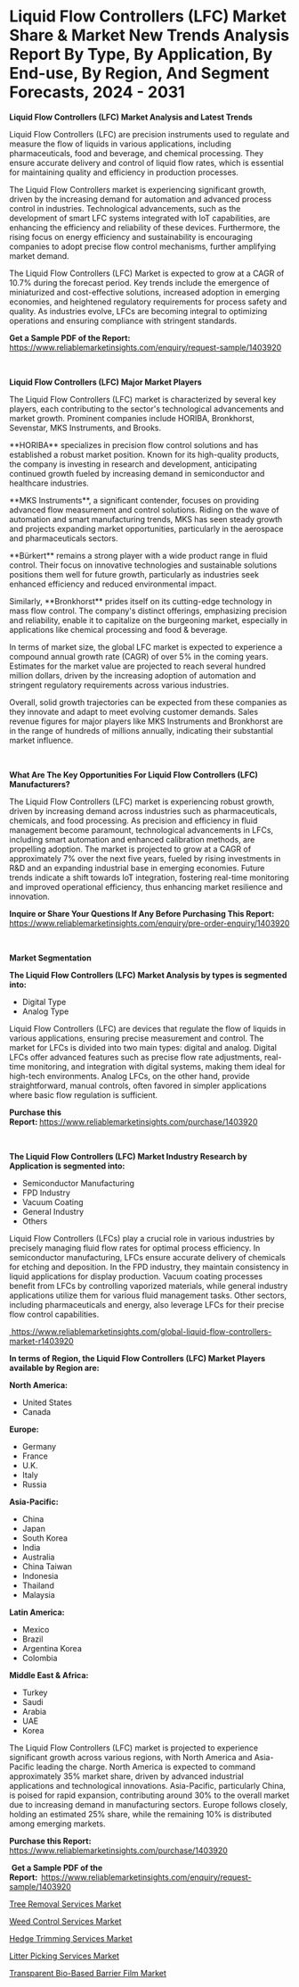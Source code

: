 <p><h1>Liquid Flow Controllers (LFC) Market Share & Market New Trends Analysis Report By Type, By Application, By End-use, By Region, And Segment Forecasts, 2024 - 2031</h1></p><p><strong>Liquid Flow Controllers (LFC) Market Analysis and Latest Trends</strong></p>
<p><p>Liquid Flow Controllers (LFC) are precision instruments used to regulate and measure the flow of liquids in various applications, including pharmaceuticals, food and beverage, and chemical processing. They ensure accurate delivery and control of liquid flow rates, which is essential for maintaining quality and efficiency in production processes.</p><p>The Liquid Flow Controllers market is experiencing significant growth, driven by the increasing demand for automation and advanced process control in industries. Technological advancements, such as the development of smart LFC systems integrated with IoT capabilities, are enhancing the efficiency and reliability of these devices. Furthermore, the rising focus on energy efficiency and sustainability is encouraging companies to adopt precise flow control mechanisms, further amplifying market demand.</p><p>The Liquid Flow Controllers (LFC) Market is expected to grow at a CAGR of 10.7% during the forecast period. Key trends include the emergence of miniaturized and cost-effective solutions, increased adoption in emerging economies, and heightened regulatory requirements for process safety and quality. As industries evolve, LFCs are becoming integral to optimizing operations and ensuring compliance with stringent standards.</p></p>
<p><strong>Get a Sample PDF of the Report:&nbsp;</strong> <a href="https://www.reliablemarketinsights.com/enquiry/request-sample/1403920?utm_campaign=1602&utm_medium=2&utm_source=Github&utm_content=ia&utm_term=23102024&utm_id=liquid-flow-controllers-lfc">https://www.reliablemarketinsights.com/enquiry/request-sample/1403920</a></p>
<p>&nbsp;</p>
<p><strong>Liquid Flow Controllers (LFC) Major Market Players</strong></p>
<p><p>The Liquid Flow Controllers (LFC) market is characterized by several key players, each contributing to the sector's technological advancements and market growth. Prominent companies include HORIBA, Bronkhorst, Sevenstar, MKS Instruments, and Brooks.</p><p>**HORIBA** specializes in precision flow control solutions and has established a robust market position. Known for its high-quality products, the company is investing in research and development, anticipating continued growth fueled by increasing demand in semiconductor and healthcare industries.</p><p>**MKS Instruments**, a significant contender, focuses on providing advanced flow measurement and control solutions. Riding on the wave of automation and smart manufacturing trends, MKS has seen steady growth and projects expanding market opportunities, particularly in the aerospace and pharmaceuticals sectors.</p><p>**Bürkert** remains a strong player with a wide product range in fluid control. Their focus on innovative technologies and sustainable solutions positions them well for future growth, particularly as industries seek enhanced efficiency and reduced environmental impact.</p><p>Similarly, **Bronkhorst** prides itself on its cutting-edge technology in mass flow control. The company's distinct offerings, emphasizing precision and reliability, enable it to capitalize on the burgeoning market, especially in applications like chemical processing and food & beverage.</p><p>In terms of market size, the global LFC market is expected to experience a compound annual growth rate (CAGR) of over 5% in the coming years. Estimates for the market value are projected to reach several hundred million dollars, driven by the increasing adoption of automation and stringent regulatory requirements across various industries.</p><p>Overall, solid growth trajectories can be expected from these companies as they innovate and adapt to meet evolving customer demands. Sales revenue figures for major players like MKS Instruments and Bronkhorst are in the range of hundreds of millions annually, indicating their substantial market influence.</p></p>
<p>&nbsp;</p>
<p><strong>What Are The Key Opportunities For Liquid Flow Controllers (LFC) Manufacturers?</strong></p>
<p><p>The Liquid Flow Controllers (LFC) market is experiencing robust growth, driven by increasing demand across industries such as pharmaceuticals, chemicals, and food processing. As precision and efficiency in fluid management become paramount, technological advancements in LFCs, including smart automation and enhanced calibration methods, are propelling adoption. The market is projected to grow at a CAGR of approximately 7% over the next five years, fueled by rising investments in R&D and an expanding industrial base in emerging economies. Future trends indicate a shift towards IoT integration, fostering real-time monitoring and improved operational efficiency, thus enhancing market resilience and innovation.</p></p>
<p><strong>Inquire or Share Your Questions If Any Before Purchasing This Report:</strong> <a href="https://www.reliablemarketinsights.com/enquiry/pre-order-enquiry/1403920?utm_campaign=1602&utm_medium=2&utm_source=Github&utm_content=ia&utm_term=23102024&utm_id=liquid-flow-controllers-lfc">https://www.reliablemarketinsights.com/enquiry/pre-order-enquiry/1403920</a></p>
<p>&nbsp;</p>
<p><strong>Market Segmentation</strong></p>
<p><strong>The Liquid Flow Controllers (LFC) Market Analysis by types is segmented into:</strong></p>
<p><ul><li>Digital Type</li><li>Analog Type</li></ul></p>
<p><p>Liquid Flow Controllers (LFC) are devices that regulate the flow of liquids in various applications, ensuring precise measurement and control. The market for LFCs is divided into two main types: digital and analog. Digital LFCs offer advanced features such as precise flow rate adjustments, real-time monitoring, and integration with digital systems, making them ideal for high-tech environments. Analog LFCs, on the other hand, provide straightforward, manual controls, often favored in simpler applications where basic flow regulation is sufficient.</p></p>
<p><strong>Purchase this Report:&nbsp;</strong><a href="https://www.reliablemarketinsights.com/purchase/1403920?utm_campaign=1602&utm_medium=2&utm_source=Github&utm_content=ia&utm_term=23102024&utm_id=liquid-flow-controllers-lfc">https://www.reliablemarketinsights.com/purchase/1403920</a></p>
<p>&nbsp;</p>
<p><strong>The Liquid Flow Controllers (LFC) Market Industry Research by Application is segmented into:</strong></p>
<p><ul><li>Semiconductor Manufacturing</li><li>FPD Industry</li><li>Vacuum Coating</li><li>General Industry</li><li>Others</li></ul></p>
<p><p>Liquid Flow Controllers (LFCs) play a crucial role in various industries by precisely managing fluid flow rates for optimal process efficiency. In semiconductor manufacturing, LFCs ensure accurate delivery of chemicals for etching and deposition. In the FPD industry, they maintain consistency in liquid applications for display production. Vacuum coating processes benefit from LFCs by controlling vaporized materials, while general industry applications utilize them for various fluid management tasks. Other sectors, including pharmaceuticals and energy, also leverage LFCs for their precise flow control capabilities.</p></p>
<p><a href="https://www.reliablemarketinsights.com/global-liquid-flow-controllers-market-r1403920?utm_campaign=1602&utm_medium=2&utm_source=Github&utm_content=ia&utm_term=23102024&utm_id=liquid-flow-controllers-lfc">&nbsp;https://www.reliablemarketinsights.com/global-liquid-flow-controllers-market-r1403920</a></p>
<p><strong>In terms of Region, the Liquid Flow Controllers (LFC) Market Players available by Region are:</strong></p>
<p>
    <p> <strong> North America: </strong>
        <ul>
            <li>United States</li>
            <li>Canada</li>
        </ul>
        </p> 
    <p> <strong> Europe: </strong>
        <ul>
            <li>Germany</li>
            <li>France</li>
            <li>U.K.</li>
            <li>Italy</li>
            <li>Russia</li>
        </ul>
        </p> 
    <p> <strong> Asia-Pacific: </strong>
        <ul>
            <li>China</li>
            <li>Japan</li>
            <li>South Korea</li>
            <li>India</li>
            <li>Australia</li>
            <li>China Taiwan</li>
            <li>Indonesia</li>
            <li>Thailand</li>
            <li>Malaysia</li>
        </ul>
        </p> 
    <p> <strong> Latin America: </strong>
        <ul>
            <li>Mexico</li>
            <li>Brazil</li>
            <li>Argentina Korea</li>
            <li>Colombia</li>
        </ul>
        </p> 
    <p> <strong> Middle East & Africa: </strong>
        <ul>
            <li>Turkey</li>
            <li>Saudi</li>
            <li>Arabia</li>
            <li>UAE</li>
            <li>Korea</li>
        </ul>
    </p>
    </p>
<p><p>The Liquid Flow Controllers (LFC) market is projected to experience significant growth across various regions, with North America and Asia-Pacific leading the charge. North America is expected to command approximately 35% market share, driven by advanced industrial applications and technological innovations. Asia-Pacific, particularly China, is poised for rapid expansion, contributing around 30% to the overall market due to increasing demand in manufacturing sectors. Europe follows closely, holding an estimated 25% share, while the remaining 10% is distributed among emerging markets.</p></p>
<p><strong>Purchase this Report: </strong><a href="https://www.reliablemarketinsights.com/purchase/1403920?utm_campaign=1602&utm_medium=2&utm_source=Github&utm_content=ia&utm_term=23102024&utm_id=liquid-flow-controllers-lfc">https://www.reliablemarketinsights.com/purchase/1403920</a></p>
<p>&nbsp;<strong>Get a Sample PDF of the Report:&nbsp;&nbsp;</strong><a href="https://www.reliablemarketinsights.com/enquiry/request-sample/1403920?utm_campaign=1602&utm_medium=2&utm_source=Github&utm_content=ia&utm_term=23102024&utm_id=liquid-flow-controllers-lfc">https://www.reliablemarketinsights.com/enquiry/request-sample/1403920</a></p>
<p><strong></strong></p>
<p><p><a href="https://www.linkedin.com/pulse/global-tree-removal-services-industry-analysis-share-xyonc?utm_campaign=1602&utm_medium=2&utm_source=Github&utm_content=ia&utm_term=23102024&utm_id=liquid-flow-controllers-lfc">Tree Removal Services Market</a></p><p><a href="https://www.linkedin.com/pulse/weed-control-services-market-essentials-key-players-demand-drivers-hsisc?utm_campaign=1602&utm_medium=2&utm_source=Github&utm_content=ia&utm_term=23102024&utm_id=liquid-flow-controllers-lfc">Weed Control Services Market</a></p><p><a href="https://www.linkedin.com/pulse/analyzing-global-hedge-trimming-services-market-growth-5jqtc?utm_campaign=1602&utm_medium=2&utm_source=Github&utm_content=ia&utm_term=23102024&utm_id=liquid-flow-controllers-lfc">Hedge Trimming Services Market</a></p><p><a href="https://www.linkedin.com/pulse/litter-picking-services-value-chain-analysis-from-raw-materials-y2zec?utm_campaign=1602&utm_medium=2&utm_source=Github&utm_content=ia&utm_term=23102024&utm_id=liquid-flow-controllers-lfc">Litter Picking Services Market</a></p><p><a href="https://github.com/rahu1506/Market-Research-Report-List-6/blob/main/transparent-bio-based-barrier-film-market.md?utm_campaign=1602&utm_medium=2&utm_source=Github&utm_content=ia&utm_term=23102024&utm_id=liquid-flow-controllers-lfc">Transparent Bio-Based Barrier Film Market</a></p></p>